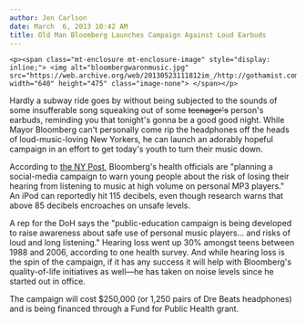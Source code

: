```yaml
---
author: Jen Carlson
date: March  6, 2013 10:42 AM
title: Old Man Bloomberg Launches Campaign Against Loud Earbuds
---
```



	
	
	
	<p><span class="mt-enclosure mt-enclosure-image" style="display: inline;"> <img alt="bloombergwaronmusic.jpg" src="https://web.archive.org/web/20130523111812im_/http://gothamist.com/attachments/arts_jen/bloombergwaronmusic.jpg" width="640" height="475" class="image-none"> </span></p>

<p>Hardly a subway ride goes by without being subjected to the sounds of some insufferable song squeaking out of some <strike>teenager&apos;s</strike> person&apos;s earbuds, reminding you that tonight&apos;s gonna be a good good night. While Mayor Bloomberg can&apos;t personally come rip the headphones off the heads of loud-music-loving New Yorkers, he can launch an adorably hopeful campaign in an effort to get today&apos;s youth to turn their music down. </p>

<p>According to <a href="https://web.archive.org/web/20130523111812/http://www.nypost.com/p/news/local/mayor_deaf_jammer_S37gCMR9xUDKw2vx9bjFVM">the NY Post</a>, Bloomberg&apos;s health officials are &quot;planning a social-media campaign to warn young people about the risk of losing their hearing from listening to music at high volume on personal MP3 players.&quot; An iPod can reportedly hit 115 decibels, even though research warns that above 85 decibels encroaches on unsafe levels.</p>

<p>A rep for the DoH says the &quot;public-education campaign is being developed to raise awareness about safe use of personal music players... and risks of loud and long listening.&quot; Hearing loss went up 30% amongst teens between 1988 and 2006, according to one health survey. And while hearing loss is the spin of the campaign, if it has any success it will help with Bloomberg&apos;s quality-of-life initiatives as well&#x2014;he has taken on noise levels since he started out in office.</p>

<p>The campaign will cost $250,000 (or 1,250 pairs of Dre Beats headphones) and is being financed through a Fund for Public Health grant.</p>
	
	
	
	
	
